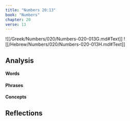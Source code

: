 ```yaml
---
title: "Numbers 20:13"
book: "Numbers"
chapter: 20
verse: 13
---
```

![[/Greek/Numbers/020/Numbers-020-013G.md#Text]]
![[/Hebrew/Numbers/020/Numbers-020-013H.md#Text]]

## Analysis

#### Words

#### Phrases

#### Concepts

## Reflections
